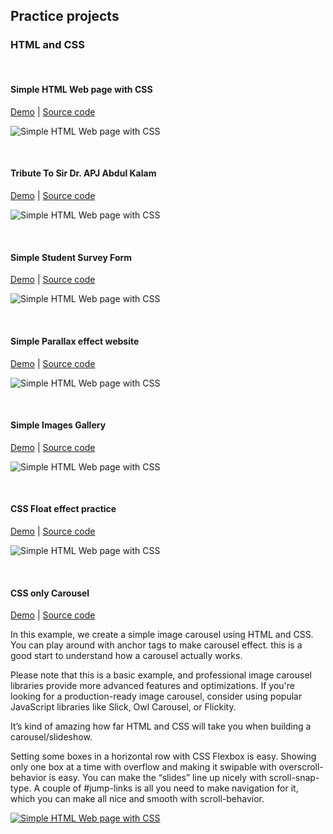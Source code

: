 ## Practice projects

### HTML and CSS

&ensp;

#### Simple HTML Web page with CSS

[Demo](https://simple-html-css-page.surge.sh/) | [Source code](./practice_projects/html_css/000_simple_html_page/)

![Simple HTML Web page with CSS](https://simple-html-css-page.surge.sh/preview.png)

&ensp;

#### Tribute To Sir Dr. APJ Abdul Kalam

[Demo](https://tribute-page-to-kalam.surge.sh/) | [Source code](./practice_projects/html_css/001_tribute-page-to-kalam/)

![Simple HTML Web page with CSS](https://tribute-page-to-kalam.surge.sh/preview.png)

&ensp;

#### Simple Student Survey Form

[Demo](https://student-survey-form.surge.sh/) | [Source code](./practice_projects/html_css/002_student_survey_form/)

![Simple HTML Web page with CSS](https://student-survey-form.surge.sh/preview.png)

&ensp;

#### Simple Parallax effect website

[Demo](https://parallax-website.surge.sh) | [Source code](./practice_projects/html_css/003_parallax_website/)

![Simple HTML Web page with CSS](https://parallax-website.surge.sh/preview.png)

<!-- parallax-website.surge.sh -->

&ensp;

#### Simple Images Gallery

[Demo](https://odin-images-gallery.surge.sh) | [Source code](./practice_projects/html_css/004_images_gallery/)

![Simple HTML Web page with CSS](https://odin-images-gallery.surge.sh/preview.png)

&ensp;

#### CSS Float effect practice

[Demo](https://playing_with_css_float.surge.sh) | [Source code](./practice_projects/html_css/005_playing_with_css_float/)

![Simple HTML Web page with CSS](https://playing_with_css_float.surge.sh/preview.png)

&ensp;

#### CSS only Carousel

[Demo](https://css-only-carousel.surge.sh/) | [Source code](./practice_projects/html_css/006_basic_image_carousel_using_just_HTML_and_CSS/)

In this example, we create a simple image carousel using HTML and CSS. You can play around with anchor tags to make carousel effect. this is a good start to understand how a carousel actually works.

Please note that this is a basic example, and professional image carousel libraries provide more advanced features and optimizations. If you're looking for a production-ready image carousel, consider using popular JavaScript libraries like Slick, Owl Carousel, or Flickity.

It’s kind of amazing how far HTML and CSS will take you when building a carousel/slideshow.

Setting some boxes in a horizontal row with CSS Flexbox is easy.
Showing only one box at a time with overflow and making it swipable with overscroll-behavior is easy.
You can make the “slides” line up nicely with scroll-snap-type.
A couple of #jump-links is all you need to make navigation for it, which you can make all nice and smooth with scroll-behavior.

[![Simple HTML Web page with CSS](https://css-only-carousel.surge.sh/preview.png)](https://css-only-carousel.surge.sh)
